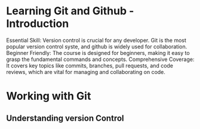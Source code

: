# Learning Git and Github - Introduction
Essential Skill: Version control is crucial for any developer. Git is the most popular version control syste, and github is widely used for collaboration.
Beginner Friendly: The course is designed for beginners, making it easy to grasp the fundamental commands and concepts.
Comprehensive Coverage: It covers key topics like commits, branches, pull requests, and code reviews, which are vital for managing and collaborating on code. 
# Working with Git 
## Understanding version Control